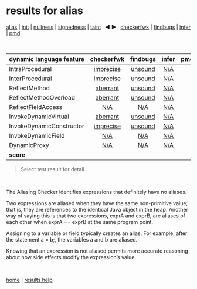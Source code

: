 # results for alias

[alias](https://github.com/michaelemery/staticanalysis/blob/master/results/alias/README.md) | [init](https://github.com/michaelemery/staticanalysis/blob/master/results/init/README.md) | [nullness](https://github.com/michaelemery/staticanalysis/blob/master/results/nullness/README.md) | [signedness](https://github.com/michaelemery/staticanalysis/blob/master/results/signedness/README.md) | [taint](https://github.com/michaelemery/staticanalysis/blob/master/results/taint/README.md) &nbsp; &#x25c0; &#x25b6; &nbsp; [checkerfwk](https://github.com/michaelemery/staticanalysis/blob/master/results/tool/checkerframework.md) | [findbugs](https://github.com/michaelemery/staticanalysis/blob/master/results/tool/findbugs.md) | [infer](https://github.com/michaelemery/staticanalysis/blob/master/results/tool/infer.md) | [pmd](https://github.com/michaelemery/staticanalysis/blob/master/results/tool/pmd.md)

<br>

| dynamic language feature | checkerfwk | findbugs | infer | pmd | 
| --- | :---: | :---: | :---: | :---: |
| IntraProcedural | [imprecise](https://github.com/michaelemery/staticanalysis/blob/master/results/alias/checkerframework.md#IntraProcedural) | [unsound](https://github.com/michaelemery/staticanalysis/blob/master/results/alias/findbugs.md#IntraProcedural) | [N/A](https://github.com/michaelemery/staticanalysis/blob/master/results/alias/infer.md#IntraProcedural) | [](https://github.com/michaelemery/staticanalysis/blob/master/results/alias/pmd.md#IntraProcedural) |
| InterProcedural | [imprecise](https://github.com/michaelemery/staticanalysis/blob/master/results/alias/checkerframework.md#InterProcedural) | [unsound](https://github.com/michaelemery/staticanalysis/blob/master/results/alias/findbugs.md#InterProcedural) | [N/A](https://github.com/michaelemery/staticanalysis/blob/master/results/alias/infer.md#InterProcedural) | [](https://github.com/michaelemery/staticanalysis/blob/master/results/alias/pmd.md#InterProcedural) |
| ReflectMethod | [aberrant](https://github.com/michaelemery/staticanalysis/blob/master/results/alias/checkerframework.md#ReflectMethod) | [unsound](https://github.com/michaelemery/staticanalysis/blob/master/results/alias/findbugs.md#ReflectMethod) | [N/A](https://github.com/michaelemery/staticanalysis/blob/master/results/alias/infer.md#ReflectMethod) | [](https://github.com/michaelemery/staticanalysis/blob/master/results/alias/pmd.md#ReflectMethod) |
| ReflectMethodOverload | [aberrant](https://github.com/michaelemery/staticanalysis/blob/master/results/alias/checkerframework.md#ReflectOMethodOverload) | [unsound](https://github.com/michaelemery/staticanalysis/blob/master/results/alias/findbugs.md#ReflectOMethodOverload) | [N/A](https://github.com/michaelemery/staticanalysis/blob/master/results/alias/infer.md#ReflectOMethodOverload) | [](https://github.com/michaelemery/staticanalysis/blob/master/results/alias/pmd.md#ReflectOMethodOverload) |
| ReflectFieldAccess | [N/A](https://github.com/michaelemery/staticanalysis/blob/master/results/alias/checkerframework.md#ReflectFieldAccess) | [N/A](https://github.com/michaelemery/staticanalysis/blob/master/results/alias/findbugs.md#ReflectFieldAccess) | [N/A](https://github.com/michaelemery/staticanalysis/blob/master/results/alias/infer.md#ReflectFieldAccess) | [](https://github.com/michaelemery/staticanalysis/blob/master/results/alias/pmd.md#ReflectFieldAccess) |
| InvokeDynamicVirtual | [aberrant](https://github.com/michaelemery/staticanalysis/blob/master/results/alias/checkerframework.md#InvokeDynamicVirtual) | [unsound](https://github.com/michaelemery/staticanalysis/blob/master/results/alias/findbugs.md#InvokeDynamicVirtual) | [N/A](https://github.com/michaelemery/staticanalysis/blob/master/results/alias/infer.md#InvokeDynamicVirtual) | [](https://github.com/michaelemery/staticanalysis/blob/master/results/alias/pmd.md#InvokeDynamicVirtual) |
| InvokeDynamicConstructor | [imprecise](https://github.com/michaelemery/staticanalysis/blob/master/results/alias/checkerframework.md#InvokeDynamicConstructor) | [unsound](https://github.com/michaelemery/staticanalysis/blob/master/results/alias/findbugs.md#InvokeDynamicConstructor) | [N/A](https://github.com/michaelemery/staticanalysis/blob/master/results/alias/infer.md#InvokeDynamicConstructor) | [](https://github.com/michaelemery/staticanalysis/blob/master/results/alias/pmd.md#InvokeDynamicConstructor) |
| InvokeDynamicField | [N/A](https://github.com/michaelemery/staticanalysis/blob/master/results/alias/checkerframework.md#InvokeDynamicField) | [N/A](https://github.com/michaelemery/staticanalysis/blob/master/results/alias/findbugs.md#InvokeDynamicField) | [N/A](https://github.com/michaelemery/staticanalysis/blob/master/results/alias/infer.md#InvokeDynamicField) | [](https://github.com/michaelemery/staticanalysis/blob/master/results/alias/pmd.md#InvokeDynamicField) |
| DynamicProxy | [N/A](https://github.com/michaelemery/staticanalysis/blob/master/results/alias/checkerframework.md#DynamicProxy) | [N/A](https://github.com/michaelemery/staticanalysis/blob/master/results/alias/findbugs.md#DynamicProxy) | [N/A](https://github.com/michaelemery/staticanalysis/blob/master/results/alias/infer.md#DynamicProxy) | [](https://github.com/michaelemery/staticanalysis/blob/master/results/alias/pmd.md#DynamicProxy) |
| **score** |  |  |  |  |  |

> Select test result for detail.

<br>

The Aliasing Checker identifies expressions that definitely have no aliases.

Two expressions are aliased when they have the same non-primitive value; that is, they are references to the identical Java object in the heap. Another way of saying this is that two expressions, exprA and exprB, are aliases of each other when exprA == exprB at the same program point.

Assigning to a variable or field typically creates an alias. For example, after the statement a = b;, the variables a and b are aliased.

Knowing that an expression is not aliased permits more accurate reasoning about how side effects modify the expression’s value.

<br>

[home](https://github.com/michaelemery/staticanalysis) | [results help](https://github.com/michaelemery/staticanalysis/blob/master/results/README.md)

